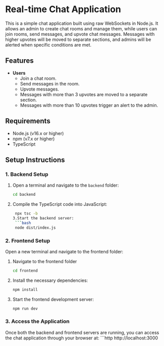# Real-time Chat Application

This is a simple chat application built using raw WebSockets in Node.js. It allows an admin to create chat rooms and manage them, while users can join rooms, send messages, and upvote chat messages. Messages with higher upvotes will be moved to separate sections, and admins will be alerted when specific conditions are met.

## Features

- **Users**
  - Join a chat room.
  - Send messages in the room.
  - Upvote messages.
  - Messages with more than 3 upvotes are moved to a separate section.
  - Messages with more than 10 upvotes trigger an alert to the admin.

## Requirements

- Node.js (v16.x or higher)
- npm (v7.x or higher)
- TypeScript

## Setup Instructions

### 1. Backend Setup

1. Open a terminal and navigate to the `backend` folder:
   ```bash
   cd backend
   ```
2. Compile the TypeScript code into JavaScript:
   ````bash
    npx tsc -b
   3.Start the backend server:
    ```bash
    node dist/index.js
   ````

### 2. Frontend Setup

Open a new terminal and navigate to the frontend folder:

1. Navigate to the frontend folder
   ```bash
   cd frontend
   ```
2. Install the necessary dependencies:
   ```bash
   npm install
   ```
3. Start the frontend development server:
   ```bash
   npm run dev
### 3. Access the Application
Once both the backend and frontend servers are running, you can access the chat application through your browser at:
    ```http
    http://localhost:3000
    

